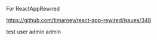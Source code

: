For ReactAppRewired

https://github.com/timarney/react-app-rewired/issues/348

test user admin admin